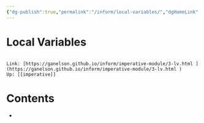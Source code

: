 ```yaml
---
{"dg-publish":true,"permalink":"/inform/local-variables/","dgHomeLink":true,"dgPassFrontmatter":false}
---
```


# Local Variables
```ad-info

Link: [https://ganelson.github.io/inform/imperative-module/3-lv.html ](https://ganelson.github.io/inform/imperative-module/3-lv.html )
Up: [[imperative]]
```

# Contents
- 